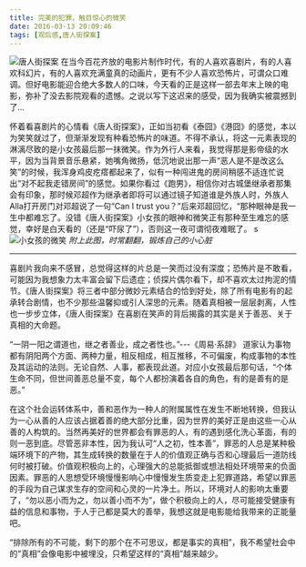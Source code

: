 ```yaml
---
title: 完美的犯罪，触目惊心的微笑
date: 2016-03-13 20:09:46
tags: [观后感,唐人街探案]
---
```

![唐人街探案](http://7xrw48.com1.z0.glb.clouddn.com/%40%2Fimages%2F2016%2F3%2F13%2Ftangrenjie.jpg)
在当今百花齐放的电影片制作时代，有的人喜欢喜剧片，有的人喜欢科幻片，有的人喜欢充满童真的动画片，更有不少人喜欢恐怖片，可谓众口难调。但好电影能迎合绝大多数人的口味，今天看的正是这样一部去年末上映的电影，弥补了没去影院观看的遗憾。之说以写下这迟来的感受，因为我确实被震撼到了...

怀着看喜剧片的心情看《唐人街探案》，正如当初看《泰囧》《港囧》的感觉，本以为笑笑就过了，但渐渐发现有种看恐怖片的味道。不得不承认，将这一元素表现的淋漓尽致的是小女孩最后那一抹微笑。作为外行人来看，我觉得那是影帝级的水平，因为当背景音乐悬紧，她嘴角微扬，低沉地说出那一声“恶人是不是改这么笑”的时候，我浑身鸡皮疙瘩都起来了，似有一种闯进鬼的房间稍感不适连忙说出“对不起我走错房间”的感觉。如果你看过《跑男》，相信你对古城堡继承者那集会有印象，那时候邓超作为继承者即将可以通过镜子知道谁是外族人时，外族人Alla打开房门对邓超说了一句“Can I trust you？”后来邓超回忆，“那种眼神是我一生中都难忘了。没错《唐人街探案》小女孩的眼神和微笑正有那种至生难忘的感觉，幸好是白天看的（还是“吓尿了”），否则这一夜可谓彻夜难眠了。
s
![小女孩的微笑](http://7xrw48.com1.z0.glb.clouddn.com/%40%2Fimages%2F2016%2F3%2F13%2Fsmile-girl.jpg)
*附上此图，时常翻翻，锻炼自己的小心脏*

---

喜剧片我向来不感冒，总觉得这样的片总是一笑而过没有深度；恐怖片是不敢看，可能因为我想象力太丰富会留下后遗症；侦探片偶尔看下，却不喜欢太过拘泥的情节。《唐人街探案》将三者中部分微妙元素结合的恰到好处，除了所有电影有的起承转合剧情，也不少那些温馨抑或引人深思的元素。随着真相被一层层剥离，人性也一步步立体，《唐人街探案》在喜剧在笑声的背后揭露的其实是关于善恶、关于真相的大命题。

“一阴一阳之谓道也，继之者善业，成之者性也。”---《周易·系辞》 
道家认为事物都有阴阳两个方面、两种力量，相反相成，相互推移，不可偏废，构成事物的本性及其运动的法则。无论自然、人事，都表现此道。对应小女孩最后那句话，“个体生命不同，但世间善恶总量不变，每个人都扮演着各自的角色，有的是善有的是恶。”

在这个社会运转体系中，善和恶作为一种人的附属属性在发生不断地转换，但我认为一心从善的人应该占据着善的绝大部分比重，因为世界的美好正是由这些一心从善的人构筑的。当然再美好的世界都会有罪恶的人，有的遇到感化洗心革面，有的则一恶到底。尽管恶非本性，因为我认可“人之初，性本善”，罪恶的人总是某种极端环境下的产物，其生成转换的数量在于人的价值观正确与否和心理最后一道防线何时被打破。价值观积极向上的，心理强大的总能抵御或想法相处环境带来的负面因素。罪恶的人思想受环境慢慢影响心中慢慢发生质变走上犯罪道路，希望以罪恶的手段为自己谋求生存的空间和心灵的一片净土。所以，环境对人的影响太重要了，“勿以恶小而为之，勿以善小而不为”，做个积极向上的人，尽可能接受健康有益的信息和事物，于人于己都是莫大的善举，我想这就是电影能给我带来的正能量吧。

“排除所有的不可能，剩下的那个在不可思议，都是事实的真相”，我不希望社会中的“真相”会像电影中被埋没，只希望这样的“真相”越来越少。


